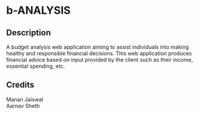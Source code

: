 # b-ANALYSIS

## Description
A budget analysis web application aiming to assist individuals into making healthy and 
responsible financial decisions. This web application produces financial advice based on
input provided by the client such as their income, essential spending, etc. 

## Credits
Manan Jaiswal <br>
Aarnav Sheth
